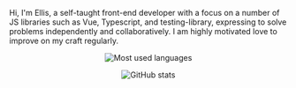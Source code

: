 Hi, I'm Ellis, a self-taught front-end developer with a focus on a number of JS libraries such as Vue, Typescript, and testing-library, expressing to solve problems independently and collaboratively. I am highly motivated love to improve on my craft regularly.


<p align="center"><img src="https://github-readme-stats.vercel.app/api/top-langs/?username=lilaw&layout=compact&hide=makefile&theme=prussian" alt="Most used languages" /></p>


<p align="center"><img src="https://github-readme-stats.vercel.app/api?username=lilaw&show_icons=true&count_private=true&hide=issues,contribs&theme=prussian" alt="GitHub stats" /></p>
